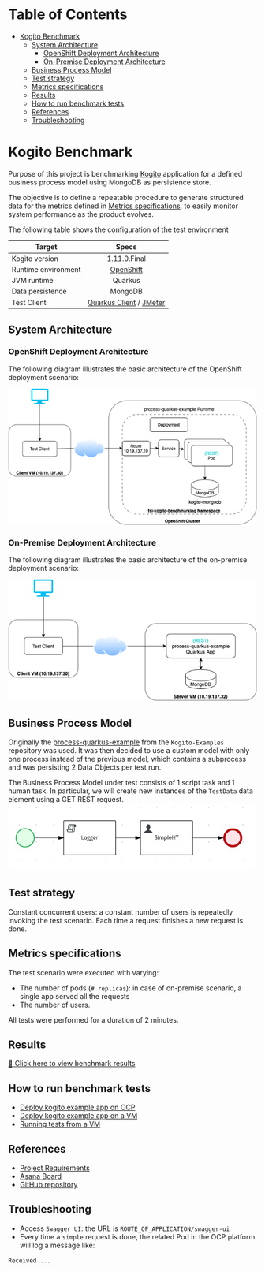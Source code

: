 # Table of Contents
* [Kogito Benchmark](#kogito-benchmark)
  * [System Architecture](#system-architecture)
    * [OpenShift Deployment Architecture](#openshift-deployment-architecture)
    * [On-Premise Deployment Architecture](#on-premise-deployment-architecture)
  * [Business Process Model](#business-process-model)  
  * [Test strategy](#test-strategy)
  * [Metrics specifications](#metrics-specifications)
  * [Results](#results)
  * [How to run benchmark tests](#how-to-run-benchmark-tests)
  * [References](#references)
  * [Troubleshooting](#troubleshooting)

# Kogito Benchmark

Purpose of this project is benchmarking [Kogito](https://kogito.kie.org/) application for a defined business process model 
using MongoDB as persistence store.

The objective is to define a repeatable procedure to generate structured data for the metrics defined in 
[Metrics specifications](#metrics-specifications), to easily monitor system performance as the product evolves.  

The following table shows the configuration of the test environment

| Target   |      Specs      |
|----------|:-------------:|
| Kogito version |  1.11.0.Final |
| Runtime environment |  [OpenShift](https://console-openshift-console.apps.mw-ocp4.cloud.lab.eng.bos.redhat.com) |
| JVM runtime | Quarkus |
| Data persistence | MongoDB | 
| Test Client | [Quarkus Client](test-clients/quarkus-client) / [JMeter](test-clients/jmeter-client) |

## System Architecture
### OpenShift Deployment Architecture
The following diagram illustrates the basic architecture of the OpenShift deployment scenario:

![Test Architecture](test-envs/BenchmarkArchitecture-VM1-OCP.png)

### On-Premise Deployment Architecture
The following diagram illustrates the basic architecture of the on-premise deployment scenario:

![Test Architecture](test-envs/BenchmarkArchitecture-VM1-VM2.png)

## Business Process Model
Originally the [process-quarkus-example](https://github.com/kiegroup/kogito-examples/blob/stable/process-quarkus-example/README.md) from the `Kogito-Examples` repository was used.
It was then decided to use a custom model with only one process instead of the previous model, which contains a subprocess 
and was persisting 2 Data Objects per test run.

The Business Process Model under test consists of 1 script task and 1 human task.
In particular, we  will create new instances of the `TestData` data element using a GET REST request.
![HT process](test-apps/htprocess.png)

## Test strategy

Constant concurrent users: a constant number of users is repeatedly invoking the test scenario. 
Each time a request finishes a new request is done.

## Metrics specifications

The test scenario were executed with varying: 
* The number of pods (`# replicas`): in case of on-premise scenario, a single app served all the requests
* The number of users. 

All tests were performed for a duration of 2 minutes. 

## Results

[📣 Click here to view benchmark results](./benchmark_results.md)

## How to run benchmark tests
* [Deploy kogito example app on OCP](test-envs/deploy-OCP/deploy-app/README.md)
* [Deploy kogito example app on a VM](test-envs/deploy-VM/README.md)
* [Running tests from a VM](test-envs/test/README.md)

## References
* [Project Requirements](https://docs.google.com/document/d/1AtAfTiFSB2VcI84zg-ocPTnYy_1HCK556FiWt_iPkiM/edit?usp=sharing)
* [Asana Board](https://app.asana.com/0/1200541157872337/board)
* [GitHub repository](https://github.com/RHEcosystemAppEng/kogito-benchmark)

## Troubleshooting
* Access `Swagger UI`: the URL is `ROUTE_OF_APPLICATION/swagger-ui`
* Every time a `simple` request is done, the related Pod in the OCP platform will log a message like:
```text
Received ...
```

